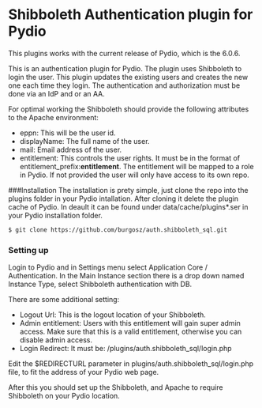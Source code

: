 # Shibboleth Authentication plugin for Pydio

This plugins works with the current release of Pydio, which is the 6.0.6.

This is an authentication plugin for Pydio. The plugin uses Shibboleth to login the user.
This plugin updates the existing users and creates the new one each time they login. The authentication and authorization must be done via an IdP and or an AA.

For optimal working the Shibboleth should provide the following attributes to the Apache environment:
  - eppn: This will be the user id.
  - displayName: The full name of the user.
  - mail: Email address of the user.
  - entitlement: This controls the user rights. It must be in the format of entitlement_prefix:**entitlement**. The entitlement will be mapped to a role in Pydio. If not provided the user will only have access to its own repo.

###Installation
The installation is prety simple, just clone the repo into the plugins folder in your Pydio intallation. After cloning it delete the plugin cache of Pydio. In deault it can be found under data/cache/plugins*.ser in your Pydio installation folder.
```sh
$ git clone https://github.com/burgosz/auth.shibboleth_sql.git
```
### Setting up
Login to Pydio and in Settings menu select Application Core / Authentication. In the Main Instance section there is a drop down named Instance Type, select Shibboleth authentication with DB.

There are some additional setting:
  - Logout Url: This is the logout location of your Shibboleth.
  - Admin entitlement: Users with this entitlement will gain super admin access. Make sure that this is a valid entitlement, otherwise you can disable admin access.
  - Login Redirect: It must be: /plugins/auth.shibboleth_sql/login.php

Edit the $REDIRECTURL parameter in plugins/auth.shibboleth_sql/login.php file, to fit the address of your Pydio web page.

After this you should set up the Shibboleth, and Apache to require Shibboleth on your Pydio location.
